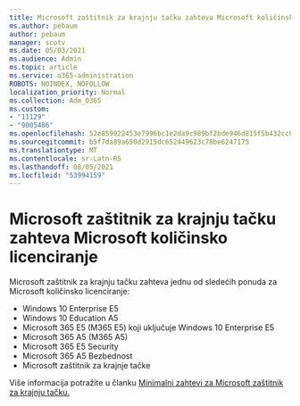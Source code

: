 ```yaml
---
title: Microsoft zaštitnik za krajnju tačku zahteva Microsoft količinsko licenciranje
ms.author: pebaum
author: pebaum
manager: scotv
ms.date: 05/03/2021
ms.audience: Admin
ms.topic: article
ms.service: o365-administration
ROBOTS: NOINDEX, NOFOLLOW
localization_priority: Normal
ms.collection: Adm_O365
ms.custom:
- "11129"
- "9005486"
ms.openlocfilehash: 52e859922453e7996bc1e2da9c989bf2bde946d815f5b432cc079d94feca4b9b
ms.sourcegitcommit: b5f7da89a650d2915dc652449623c78be6247175
ms.translationtype: MT
ms.contentlocale: sr-Latn-RS
ms.lasthandoff: 08/05/2021
ms.locfileid: "53994159"
---
```

# <a name="microsoft-defender-for-endpoint-requires-microsoft-volume-licensing"></a>Microsoft zaštitnik za krajnju tačku zahteva Microsoft količinsko licenciranje

Microsoft zaštitnik za krajnju tačku zahteva jednu od sledećih ponuda za Microsoft količinsko licenciranje:

- Windows 10 Enterprise E5
- Windows 10 Education A5
- Microsoft 365 E5 (M365 E5) koji uključuje Windows 10 Enterprise E5
- Microsoft 365 A5 (M365 A5)
- Microsoft 365 E5 Security
- Microsoft 365 A5 Bezbednost
- Microsoft zaštitnik za krajnje tačke

Više informacija potražite u članku [Minimalni zahtevi za Microsoft zaštitnik za krajnju tačku.](https://docs.microsoft.com/microsoft-365/security/defender-endpoint/minimum-requirements)